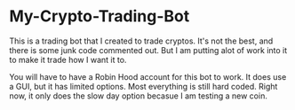 # My-Crypto-Trading-Bot
This is a trading bot that I created to trade cryptos. It's not the best, and there is some junk code commented out. But I am putting alot of work into it to make it trade how I want it to. 

You will have to have a Robin Hood account for this bot to work.
It does use a GUI, but it has limited options. Most everything is still hard coded. Right now, it only does the slow day option becasue I am testing a new coin. 

